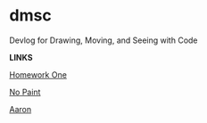 # dmsc
Devlog for Drawing, Moving, and Seeing with Code

**LINKS**

[Homework One](2021-02-11-week-one-hw.md)

[No Paint](2021-02-18-no-paint.md)

[Aaron](2021-02-17-aaron.md)
